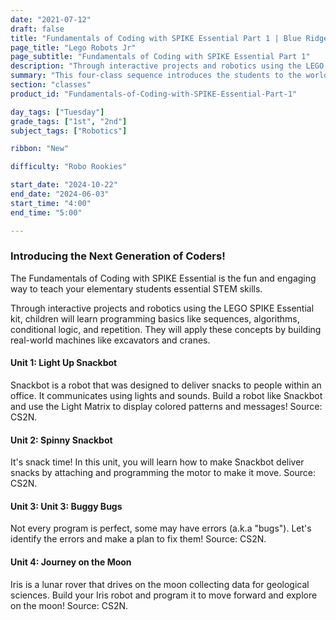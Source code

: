 ```yaml
---
date: "2021-07-12"
draft: false
title: "Fundamentals of Coding with SPIKE Essential Part 1 | Blue Ridge Boost"
page_title: "Lego Robots Jr"
page_subtitle: "Fundamentals of Coding with SPIKE Essential Part 1"
description: "Through interactive projects and robotics using the LEGO SPIKE Essential kit, children will learn programming basics like sequences, algorithms, conditional logic, and repetition.<br>Watch your students develop problem-solving abilities and understand how coding impacts the modern world. The step-by-step lessons foster creativity and spark a passion for STEM fields.<br>This progressive curriculum establishes a firm foundation in computational thinking. Students will be fully prepared to take on more advanced programming down the road."
summary: "This four-class sequence introduces the students to the world of robotics and coding. Students will construct Lego models that use motors and lights and create code to bring their creations to life. This class is suitable for students with no previous experience using Lego robots."
section: "classes"
product_id: "Fundamentals-of-Coding-with-SPIKE-Essential-Part-1"

day_tags: ["Tuesday"]
grade_tags: ["1st", "2nd"]
subject_tags: ["Robotics"]

ribbon: "New"

difficulty: "Robo Rookies"

start_date: "2024-10-22"
end_date: "2024-06-03"
start_time: "4:00"
end_time: "5:00"

---
```



<h3>Introducing the Next Generation of Coders!</h3>

The Fundamentals of Coding with SPIKE Essential is the fun and engaging way to teach your elementary students essential STEM skills.

Through interactive projects and robotics using the LEGO SPIKE Essential kit, children will learn programming basics like sequences, algorithms, conditional logic, and repetition. They will apply these concepts by building real-world machines like excavators and cranes.

<h4>Unit 1: Light Up Snackbot</h4>
<p>
Snackbot is a robot that was designed to deliver snacks to people within an office. It communicates using lights and sounds. Build a robot like Snackbot and use the Light Matrix to display colored patterns and messages! Source: CS2N.
</p>
<h4>Unit 2: Spinny Snackbot</h4>
<p>
It's snack time! In this unit, you will learn how to make Snackbot deliver snacks by attaching and programming the motor to make it move. Source: CS2N.
</p>
<h4>Unit 3: Unit 3: Buggy Bugs</h4>
<p>
Not every program is perfect, some may have errors (a.k.a "bugs"). Let's identify the errors and make a plan to fix them! Source: CS2N.
</p>
<h4>Unit 4: Journey on the Moon</h4>
<p>
Iris is a lunar rover that drives on the moon collecting data for geological sciences. Build your Iris robot and program it to move forward and explore on the moon! Source: CS2N.
</p>

